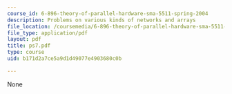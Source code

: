 ```yaml
---
course_id: 6-896-theory-of-parallel-hardware-sma-5511-spring-2004
description: Problems on various kinds of networks and arrays
file_location: /coursemedia/6-896-theory-of-parallel-hardware-sma-5511-spring-2004/b171d2a7ce5a9d1d49077e4903680c0b_ps7.pdf
file_type: application/pdf
layout: pdf
title: ps7.pdf
type: course
uid: b171d2a7ce5a9d1d49077e4903680c0b

---
```

None